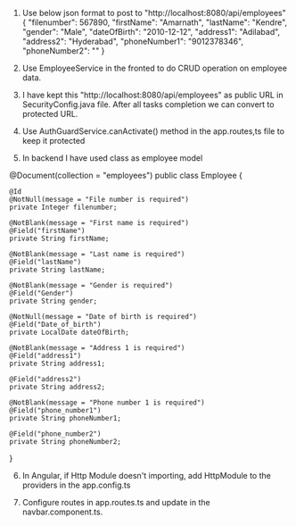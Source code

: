 1. Use below json format to post to "http://localhost:8080/api/employees" 
    {
    "filenumber": 567890,
    "firstName": "Amarnath",
    "lastName": "Kendre",
    "gender": "Male",
    "dateOfBirth": "2010-12-12",
    "address1": "Adilabad",
    "address2": "Hyderabad",
    "phoneNumber1": "9012378346",
    "phoneNumber2": ""
  }


2. Use EmployeeService in the fronted to do CRUD operation on employee data.

3. I have kept this "http://localhost:8080/api/employees" as public URL in SecurityConfig.java file. After all tasks completion we can convert to protected URL.

4. Use AuthGuardService.canActivate() method in the app.routes,ts file to keep it protected

5. In backend I have used class as employee model

  @Document(collection = "employees")
  public class Employee {

    @Id
    @NotNull(message = "File number is required")
    private Integer filenumber;

    @NotBlank(message = "First name is required")
    @Field("firstName")
    private String firstName;

    @NotBlank(message = "Last name is required")
    @Field("lastName")
    private String lastName;

    @NotBlank(message = "Gender is required")
    @Field("Gender")
    private String gender;

    @NotNull(message = "Date of birth is required")
    @Field("Date_of_birth")
    private LocalDate dateOfBirth;

    @NotBlank(message = "Address 1 is required")
    @Field("address1")
    private String address1;

    @Field("address2")
    private String address2;

    @NotBlank(message = "Phone number 1 is required")
    @Field("phone_number1")
    private String phoneNumber1;

    @Field("phone_number2")
    private String phoneNumber2;
 }

6. In Angular, if Http Module doesn't importing, add HttpModule to the providers in the app.config.ts

7. Configure routes in app.routes.ts and update in the navbar.component.ts.
